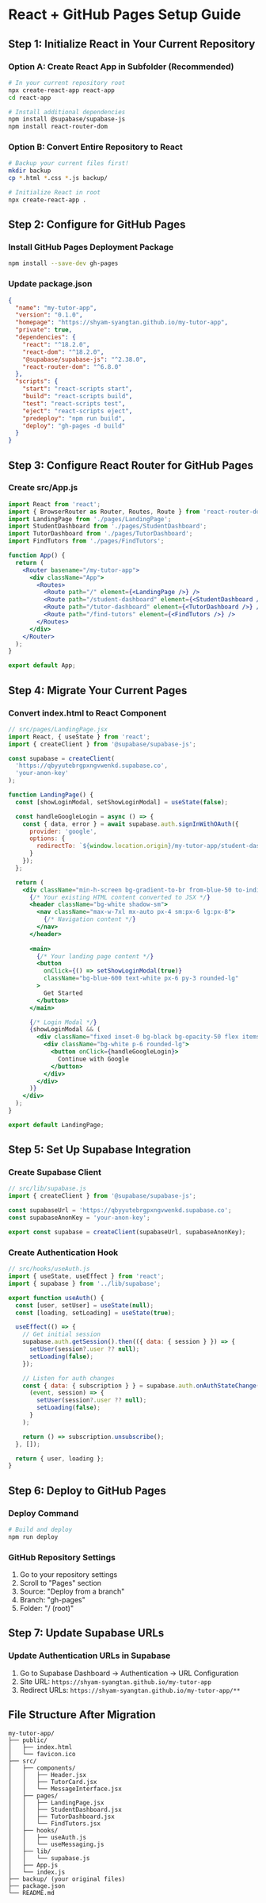 # React + GitHub Pages Setup Guide

## Step 1: Initialize React in Your Current Repository

### Option A: Create React App in Subfolder (Recommended)
```bash
# In your current repository root
npx create-react-app react-app
cd react-app

# Install additional dependencies
npm install @supabase/supabase-js
npm install react-router-dom
```

### Option B: Convert Entire Repository to React
```bash
# Backup your current files first!
mkdir backup
cp *.html *.css *.js backup/

# Initialize React in root
npx create-react-app .
```

## Step 2: Configure for GitHub Pages

### Install GitHub Pages Deployment Package
```bash
npm install --save-dev gh-pages
```

### Update package.json
```json
{
  "name": "my-tutor-app",
  "version": "0.1.0",
  "homepage": "https://shyam-syangtan.github.io/my-tutor-app",
  "private": true,
  "dependencies": {
    "react": "^18.2.0",
    "react-dom": "^18.2.0",
    "@supabase/supabase-js": "^2.38.0",
    "react-router-dom": "^6.8.0"
  },
  "scripts": {
    "start": "react-scripts start",
    "build": "react-scripts build",
    "test": "react-scripts test",
    "eject": "react-scripts eject",
    "predeploy": "npm run build",
    "deploy": "gh-pages -d build"
  }
}
```

## Step 3: Configure React Router for GitHub Pages

### Create src/App.js
```jsx
import React from 'react';
import { BrowserRouter as Router, Routes, Route } from 'react-router-dom';
import LandingPage from './pages/LandingPage';
import StudentDashboard from './pages/StudentDashboard';
import TutorDashboard from './pages/TutorDashboard';
import FindTutors from './pages/FindTutors';

function App() {
  return (
    <Router basename="/my-tutor-app">
      <div className="App">
        <Routes>
          <Route path="/" element={<LandingPage />} />
          <Route path="/student-dashboard" element={<StudentDashboard />} />
          <Route path="/tutor-dashboard" element={<TutorDashboard />} />
          <Route path="/find-tutors" element={<FindTutors />} />
        </Routes>
      </div>
    </Router>
  );
}

export default App;
```

## Step 4: Migrate Your Current Pages

### Convert index.html to React Component
```jsx
// src/pages/LandingPage.jsx
import React, { useState } from 'react';
import { createClient } from '@supabase/supabase-js';

const supabase = createClient(
  'https://qbyyutebrgpxngvwenkd.supabase.co',
  'your-anon-key'
);

function LandingPage() {
  const [showLoginModal, setShowLoginModal] = useState(false);

  const handleGoogleLogin = async () => {
    const { data, error } = await supabase.auth.signInWithOAuth({
      provider: 'google',
      options: {
        redirectTo: `${window.location.origin}/my-tutor-app/student-dashboard`
      }
    });
  };

  return (
    <div className="min-h-screen bg-gradient-to-br from-blue-50 to-indigo-100">
      {/* Your existing HTML content converted to JSX */}
      <header className="bg-white shadow-sm">
        <nav className="max-w-7xl mx-auto px-4 sm:px-6 lg:px-8">
          {/* Navigation content */}
        </nav>
      </header>
      
      <main>
        {/* Your landing page content */}
        <button 
          onClick={() => setShowLoginModal(true)}
          className="bg-blue-600 text-white px-6 py-3 rounded-lg"
        >
          Get Started
        </button>
      </main>

      {/* Login Modal */}
      {showLoginModal && (
        <div className="fixed inset-0 bg-black bg-opacity-50 flex items-center justify-center">
          <div className="bg-white p-6 rounded-lg">
            <button onClick={handleGoogleLogin}>
              Continue with Google
            </button>
          </div>
        </div>
      )}
    </div>
  );
}

export default LandingPage;
```

## Step 5: Set Up Supabase Integration

### Create Supabase Client
```jsx
// src/lib/supabase.js
import { createClient } from '@supabase/supabase-js';

const supabaseUrl = 'https://qbyyutebrgpxngvwenkd.supabase.co';
const supabaseAnonKey = 'your-anon-key';

export const supabase = createClient(supabaseUrl, supabaseAnonKey);
```

### Create Authentication Hook
```jsx
// src/hooks/useAuth.js
import { useState, useEffect } from 'react';
import { supabase } from '../lib/supabase';

export function useAuth() {
  const [user, setUser] = useState(null);
  const [loading, setLoading] = useState(true);

  useEffect(() => {
    // Get initial session
    supabase.auth.getSession().then(({ data: { session } }) => {
      setUser(session?.user ?? null);
      setLoading(false);
    });

    // Listen for auth changes
    const { data: { subscription } } = supabase.auth.onAuthStateChange(
      (event, session) => {
        setUser(session?.user ?? null);
        setLoading(false);
      }
    );

    return () => subscription.unsubscribe();
  }, []);

  return { user, loading };
}
```

## Step 6: Deploy to GitHub Pages

### Deploy Command
```bash
# Build and deploy
npm run deploy
```

### GitHub Repository Settings
1. Go to your repository settings
2. Scroll to "Pages" section
3. Source: "Deploy from a branch"
4. Branch: "gh-pages"
5. Folder: "/ (root)"

## Step 7: Update Supabase URLs

### Update Authentication URLs in Supabase
1. Go to Supabase Dashboard → Authentication → URL Configuration
2. Site URL: `https://shyam-syangtan.github.io/my-tutor-app`
3. Redirect URLs: `https://shyam-syangtan.github.io/my-tutor-app/**`

## File Structure After Migration
```
my-tutor-app/
├── public/
│   ├── index.html
│   └── favicon.ico
├── src/
│   ├── components/
│   │   ├── Header.jsx
│   │   ├── TutorCard.jsx
│   │   └── MessageInterface.jsx
│   ├── pages/
│   │   ├── LandingPage.jsx
│   │   ├── StudentDashboard.jsx
│   │   ├── TutorDashboard.jsx
│   │   └── FindTutors.jsx
│   ├── hooks/
│   │   ├── useAuth.js
│   │   └── useMessaging.js
│   ├── lib/
│   │   └── supabase.js
│   ├── App.js
│   └── index.js
├── backup/ (your original files)
├── package.json
└── README.md
```
